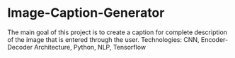 # Image-Caption-Generator
 The main goal of this project is to create a caption for complete description of the  image that is entered through the user.  Technologies: CNN, Encoder-Decoder Architecture, Python, NLP, Tensorflow
